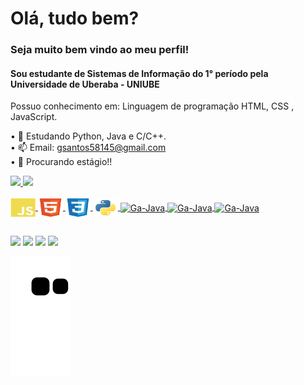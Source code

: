 # Olá, tudo bem?
### Seja muito bem vindo ao meu perfil!
#### Sou estudante de Sistemas de Informação do 1° período pela Universidade de Uberaba - UNIUBE

Possuo conhecimento em: Linguagem de programação HTML, CSS , JavaScript.

• 🌱 Estudando Python, Java e C/C++. <br>
• 📫 Email: gsantos58145@gmail.com <br>
• 🔭 Procurando estágio!!
 <div>
  <a href="https://github.com/santosgabrieldev">
  <img height="180em" src="https://github-readme-stats.vercel.app/api?username=santosgabrieldev&show_icons=true&theme=dark&include_all_commits=true&count_private=true"/>
  <img height="180em" src="https://github-readme-stats.vercel.app/api/top-langs/?username=santosgabrieldev&layout=compact&langs_count=7&theme=dark"/>
</div>
<div style="display: inline_block"><br>
  <img align="center" alt="Ga-Js" height="30" width="40" src="https://raw.githubusercontent.com/devicons/devicon/master/icons/javascript/javascript-plain.svg">
  <img align="center" alt="Ga-HTML" height="30" width="40" src="https://raw.githubusercontent.com/devicons/devicon/master/icons/html5/html5-original.svg">
  <img align="center" alt="Ga-CSS" height="30" width="40" src="https://raw.githubusercontent.com/devicons/devicon/master/icons/css3/css3-original.svg">
  <img align="center" alt="Ga-Python" height="30" width="40" src="https://raw.githubusercontent.com/devicons/devicon/master/icons/python/python-original.svg">
  <img align="center" alt="Ga-Java" height="30" width="40" src="https://raw.githubusercontent.com/jmnote/z-icons/master/svg/java.svg">
  <img align="center" alt="Ga-Java" height="30" width="40" src="https://raw.githubusercontent.com/jmnote/z-icons/master/svg/C.svg">
  <img align="center" alt="Ga-Java" height="30" width="40" src="https://raw.githubusercontent.com/jmnote/z-icons/master/svg/C++.svg">
  </div>
 
  ##  
 
 <div> 

  <a href="https://www.instagram.com/gabrielsantos.jpg/" target="_blank"><img src="https://img.shields.io/badge/-Instagram-%23E4405F?style=for-the-badge&logo=instagram&logoColor=white" target="_blank"></a>
  <a href = "mailto:gsantos58145@gmail.com"><img src="https://img.shields.io/badge/-Gmail-%23333?style=for-the-badge&logo=gmail&logoColor=white" target="_blank"></a>
  <a href="https://www.linkedin.com/in/gabriel-santos-6ab7b51a8/" target="_blank"><img src="https://img.shields.io/badge/-LinkedIn-%230077B5?style=for-the-badge&logo=linkedin&logoColor=white" target="_blank"></a> 
    <a href="https://api.whatsapp.com/send?phone=5534999915529&text=Olá! vim pelo GitHub" target="_blank"><img src="https://img.shields.io/badge/WhatsApp-25D366?style=for-the-badge&logo=whatsapp&logoColor=white" target="_blank"></a> 
  
  ![Snake animation](https://github.com/rafaballerini/rafaballerini/blob/output/github-contribution-grid-snake.svg)

</div>
